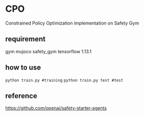 # CPO
Constrained Policy Optimization implementation on Safety Gym

## requirement
gym
mujoco
safety_gym
tensorflow 1.13.1

## how to use
`python train.py #training`
`python train.py test #test`

## reference

https://github.com/openai/safety-starter-agents
